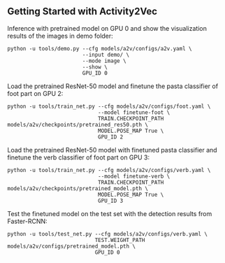 ## Getting Started with Activity2Vec

Inference with pretrained model on GPU 0 and show the visualization results of the images in demo folder:

```
python -u tools/demo.py --cfg models/a2v/configs/a2v.yaml \
                        --input demo/ \
                        --mode image \
                        --show \
                        GPU_ID 0
```

Load the pretrained ResNet-50 model and finetune the pasta classifier of foot part on GPU 2:

```
python -u tools/train_net.py --cfg models/a2v/configs/foot.yaml \
                             --model finetune-foot \
                             TRAIN.CHECKPOINT_PATH models/a2v/checkpoints/pretrained_res50.pth \
                             MODEL.POSE_MAP True \
                             GPU_ID 2
```

Load the pretrained ResNet-50 model with finetuned pasta classifier and finetune the verb classifier of foot part on GPU 3:

```
python -u tools/train_net.py --cfg models/a2v/configs/verb.yaml \
                             --model finetune-verb \
                             TRAIN.CHECKPOINT_PATH models/a2v/checkpoints/pretrained_model.pth \
                             MODEL.POSE_MAP True \
                             GPU_ID 3
```

Test the finetuned model on the test set with the detection results from Faster-RCNN:

```
python -u tools/test_net.py --cfg models/a2v/configs/verb.yaml \
                            TEST.WEIGHT_PATH models/a2v/configs/pretrained_model.pth \
                            GPU_ID 0
```
